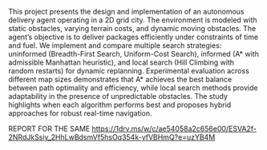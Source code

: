 This project presents the design and implementation of an autonomous delivery agent operating in a 2D grid city. The environment is modeled with static obstacles, varying terrain costs, and dynamic moving obstacles. The agent’s objective is to deliver packages efficiently under constraints of time and fuel. We implement and compare multiple search strategies: uninformed (Breadth-First Search, Uniform-Cost Search), informed (A* with admissible Manhattan heuristic), and local search (Hill Climbing with random restarts) for dynamic replanning. Experimental evaluation across different map sizes demonstrates that A* achieves the best balance between path optimality and efficiency, while local search methods provide adaptability in the presence of unpredictable obstacles. The study highlights when each algorithm performs best and proposes hybrid approaches for robust real-time navigation.

REPORT FOR THE SAME https://1drv.ms/w/c/ae54058a2c656e00/ESVA2f-2NRdJkSsiy_2HhLwBdsmVf5hsOq354k-yfVBHmQ?e=uzYB4M


